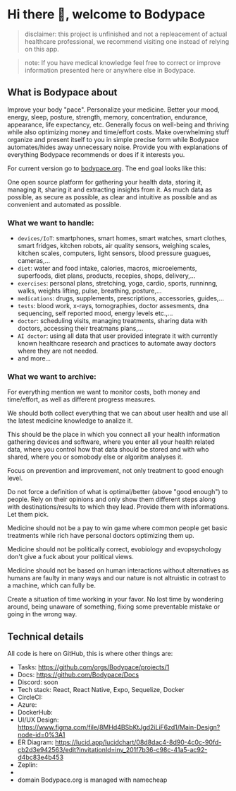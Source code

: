 # Hi there 👋, welcome to Bodypace

 > disclaimer: this project is unfinished and not a repleacement of actual healthcare professional, we recommend visiting one instead of relying on this app. 

 > note: If you have medical knowledge feel free to correct or improve information presented here or anywhere else in Bodypace.

## What is Bodypace about

Improve your body "pace". Personalize your medicine. Better your mood, energy, sleep, posture, strength, memory, concentration, endurance, appearance, life expectancy, etc. Generally focus on well-being and thriving while also optimizing money and time/effort costs. Make overwhelming stuff organize and present itself to you in simple precise form while Bodypace automates/hides away unnecessary noise. Provide you with explanations of everything Bodypace recommends or does if it interests you.

For current version go to [bodypace.org](https://bodypace.org).
The end goal looks like this:

One open source platform for gathering your health data, storing it, managing it, sharing it and extracting insights from it.
As much data as possible, as secure as possible, as clear and intuitive as possible and as convenient and automated as possible.

### What we want to handle:
  - `devices/IoT`: smartphones, smart homes, smart watches, smart clothes, smart fridges, kitchen robots, air quality sensors, weighing scales, kitchen scales, computers, light sensors, blood pressure guagues, cameras,...
  - `diet`: water and food intake, calories, macros, microelements, superfoods, diet plans, products, recepies, shops, delivery,...
  - `exercises`: personal plans, stretching, yoga, cardio, sports, runninng, walks, weights lifting, pulse, breathing, posture,...
  - `medications`: drugs, supplements, prescriptions, accessories, guides,...
  - `tests`: blood work, x-rays, tomographies, doctor assesments, dna sequencing, self reported mood, energy levels etc.,...
  - `doctor`: scheduling visits, managing treatments, sharing data with doctors, accessing their treatmans plans,...
  - `AI doctor`: using all data that user provided integrate it with currently known healthcare research and practices to automate away doctors where they are not needed.
  - and more...

### What we want to archive:

For everything mention we want to monitor costs, both money and time/effort, as well as different progress measures.

We should both collect everything that we can about user health and use all the latest medicine knowledge to analize it.

This should be the place in which you connect all your health information gathering devices and software, where you enter all your health related data, where you control how that data should be stored and with who shared, where you or somobody else or algoritm analyses it.

Focus on prevention and improvement, not only treatment to good enough level.

Do not force a definition of what is optimal/better (above "good enough") to people. Rely on their opinions and only show them different steps along with destinations/results to which they lead. Provide them with informations. Let them pick.

Medicine should not be a pay to win game where common people get basic treatments while rich have personal doctors optimizing them up.

Medicine should not be politically correct, evobiology and evopsychology don't give a fuck about your political views.

Medicine should not be based on human interactions without alternatives as humans are faulty in many ways and our nature is not altruistic in cotrast to a machine, which can fully be.

Create a situation of time working in your favor. No lost time by
wondering around, being unaware of something, fixing some preventable
mistake or going in the wrong way.

## Technical details

All code is here on GitHub, this is where other things are:
 * Tasks: https://github.com/orgs/Bodypace/projects/1
 * Docs: https://github.com/Bodypace/Docs
 * Discord: soon
 * Tech stack: React, React Native, Expo, Sequelize, Docker
 * CircleCI:
 * Azure: 
 * DockerHub:
 * UI/UX Design: https://www.figma.com/file/8MHd4BSbKtJgd2iLiF6zd1/Main-Design?node-id=0%3A1
 * ER Diagram: https://lucid.app/lucidchart/08d8dac4-8d90-4c0c-90fd-cb2d3e942563/edit?invitationId=inv_201f7b36-c98c-41a5-ac92-d4bc83e4b453
 * Zeplin:
 * 
 * domain Bodypace.org is managed with namecheap
